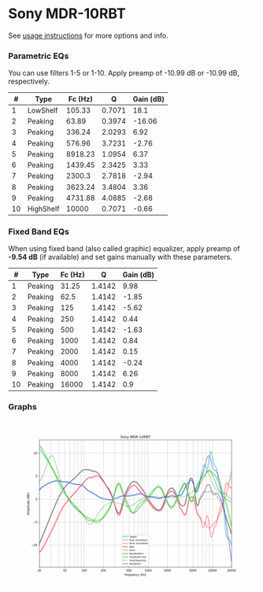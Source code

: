 # Sony MDR-10RBT
See [usage instructions](https://github.com/jaakkopasanen/AutoEq#usage) for more options and info.

### Parametric EQs
You can use filters 1-5 or 1-10. Apply preamp of -10.99 dB or -10.99 dB, respectively.

|   # | Type      |   Fc (Hz) |      Q |   Gain (dB) |
|-----|-----------|-----------|--------|-------------|
|   1 | LowShelf  |    105.33 | 0.7071 |       18.1  |
|   2 | Peaking   |     63.89 | 0.3974 |      -16.06 |
|   3 | Peaking   |    336.24 | 2.0293 |        6.92 |
|   4 | Peaking   |    576.96 | 3.7231 |       -2.76 |
|   5 | Peaking   |   8918.23 | 1.0954 |        6.37 |
|   6 | Peaking   |   1439.45 | 2.3425 |        3.33 |
|   7 | Peaking   |   2300.3  | 2.7818 |       -2.94 |
|   8 | Peaking   |   3623.24 | 3.4804 |        3.36 |
|   9 | Peaking   |   4731.88 | 4.0885 |       -2.68 |
|  10 | HighShelf |  10000    | 0.7071 |       -0.66 |

### Fixed Band EQs
When using fixed band (also called graphic) equalizer, apply preamp of **-9.54 dB** (if available) and set gains manually with these parameters.

|   # | Type    |   Fc (Hz) |      Q |   Gain (dB) |
|-----|---------|-----------|--------|-------------|
|   1 | Peaking |     31.25 | 1.4142 |        9.98 |
|   2 | Peaking |     62.5  | 1.4142 |       -1.85 |
|   3 | Peaking |    125    | 1.4142 |       -5.62 |
|   4 | Peaking |    250    | 1.4142 |        0.44 |
|   5 | Peaking |    500    | 1.4142 |       -1.63 |
|   6 | Peaking |   1000    | 1.4142 |        0.84 |
|   7 | Peaking |   2000    | 1.4142 |        0.15 |
|   8 | Peaking |   4000    | 1.4142 |       -0.24 |
|   9 | Peaking |   8000    | 1.4142 |        6.26 |
|  10 | Peaking |  16000    | 1.4142 |        0.9  |

### Graphs
![](./Sony%20MDR-10RBT.png)
